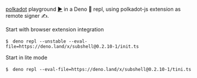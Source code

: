 [polkadot](https://deno.land/x/polkadot) playground [▶️](https://subshell.xyz)
in a Deno 🦕 repl, using polkadot-js extension as remote signer ✍️.

Start with browser extension integration

```
$　deno repl --unstable --eval-file=https://deno.land/x/subshell@0.2.10-1/init.ts
```

Start in lite mode

```
$　deno repl --eval-file=https://deno.land/x/subshell@0.2.10-1/tini.ts
```

